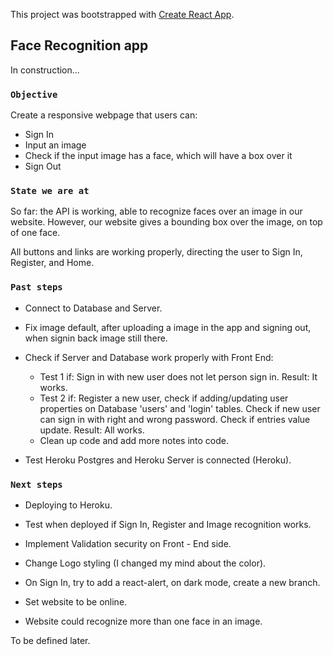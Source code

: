 This project was bootstrapped with [Create React App](https://github.com/facebook/create-react-app).

## Face Recognition app

In construction... 

### `Objective`

Create a responsive webpage that users can: 

- Sign In 
- Input an image 
- Check if the input image has a face, which will have a box over it
- Sign Out

### `State we are at`

So far: the API is working, able to recognize faces over an image in our website. 
However, our website gives a bounding box over the image, on top of one face. 

All buttons and links are working properly, directing the user to Sign In, Register, and Home.

### `Past steps`

- Connect to Database and Server.

- Fix image default, after uploading a image in the app and signing out, when signin back image still there.

- Check if Server and Database work properly with Front End:
    - Test 1 if: Sign in with new user does not let person sign in. Result: It works.
    - Test 2 if: Register a new user, check if adding/updating user properties on Database 'users' and 'login' tables. Check if new user can sign in with right and wrong password. Check if entries value update. Result: All works.
    - Clean up code and add more notes into code. 
- Test Heroku Postgres and Heroku Server is connected (Heroku).

### `Next steps`

- Deploying to Heroku.

- Test when deployed if Sign In, Register and Image recognition works.

- Implement Validation security on Front - End side.

- Change Logo styling (I changed my mind about the color).

- On Sign In, try to add a react-alert, on dark mode, create a new branch.

- Set website to be online.

- Website could recognize more than one face in an image.

To be defined later.

